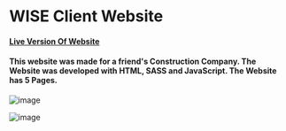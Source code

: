 # WISE Client Website

#### [Live Version Of Website](https://wiseconstruction.netlify.app/)

#### This website was made for a friend's Construction Company. The Website was developed with HTML, SASS and JavaScript. The Website has 5 Pages.

![image](https://github.com/williamsimms/wiseClientWebsite/blob/master/readme/WiseHomeImage.png?raw=true)

![image](https://github.com/williamsimms/wiseClientWebsite/blob/master/readme/WISETour.gif?raw=true)

